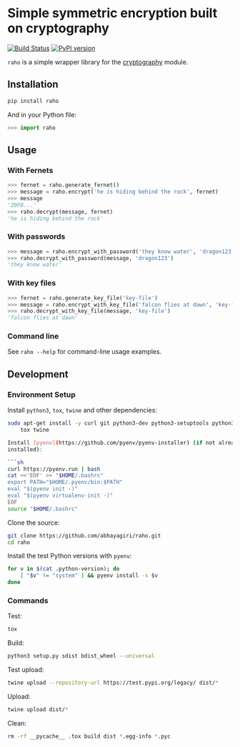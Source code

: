 # Simple symmetric encryption built on cryptography

[![Build Status](https://travis-ci.org/abhayagiri/raho.svg?branch=master)](https://travis-ci.org/abhayagiri/raho)
[![PyPI version](https://badge.fury.io/py/raho.svg)](https://pypi.org/project/raho/)

`raho` is a simple wrapper library for the
[cryptography](https://cryptography.io/) module.

## Installation

```sh
pip install raho
```

And in your Python file:

```python
>>> import raho

```

## Usage

### With Fernets

```python
>>> fernet = raho.generate_fernet()
>>> message = raho.encrypt('he is hiding behind the rock', fernet)
>>> message
'Z0FB...'
>>> raho.decrypt(message, fernet)
'he is hiding behind the rock'

```

### With passwords

```python
>>> message = raho.encrypt_with_password('they know water', 'dragon123')
>>> raho.decrypt_with_password(message, 'dragon123')
'they know water'

```

### With key files

```python
>>> fernet = raho.generate_key_file('key-file')
>>> message = raho.encrypt_with_key_file('falcon flies at dawn', 'key-file')
>>> raho.decrypt_with_key_file(message, 'key-file')
'falcon flies at dawn'

```

### Command line

See `raho --help` for command-line usage examples.

## Development

### Environment Setup

Install `python3`, `tox`, `twine` and other dependencies:

```sh
sudo apt-get install -y curl git python3-dev python3-setuptools python3-wheel \
    tox twine

Install [pyenv](https://github.com/pyenv/pyenv-installer) (if not already
installed):

```sh
curl https://pyenv.run | bash
cat <<'EOF' >> "$HOME/.bashrc"
export PATH="$HOME/.pyenv/bin:$PATH"
eval "$(pyenv init -)"
eval "$(pyenv virtualenv-init -)"
EOF
source "$HOME/.bashrc"
```

Clone the source:

```sh
git clone https://github.com/abhayagiri/raho.git
cd raho
```

Install the test Python versions with `pyenv`:

```sh
for v in $(cat .python-version); do
    [ "$v" != "system" ] && pyenv install -s $v
done
```

### Commands

Test:

```sh
tox
```

Build:

```sh
python3 setup.py sdist bdist_wheel --universal
```

Test upload:

```sh
twine upload --repository-url https://test.pypi.org/legacy/ dist/*
```

Upload:

```sh
twine upload dist/*
```

Clean:

```sh
rm -rf __pycache__ .tox build dist *.egg-info *.pyc
```
